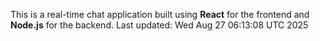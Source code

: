 This is a real-time chat application built using **React** for the frontend and **Node.js** for the backend.
Last updated: Wed Aug 27 06:13:08 UTC 2025
